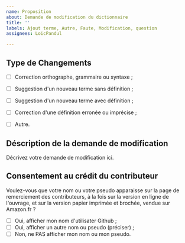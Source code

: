```yaml
---
name: Proposition
about: Demande de modification du dictionnaire
title: ''
labels: Ajout terme, Autre, Faute, Modification, question
assignees: LoicPandul

---
```


## Type de Changements

- [ ] Correction orthographe, grammaire ou syntaxe ;
- [ ] Suggestion d'un nouveau terme sans définition ;
- [ ] Suggestion d'un nouveau terme avec définition ;
- [ ] Correction d'une définition erronée ou imprécise ;
- [ ] Autre.


## Déscription de la demande de modification

Décrivez votre demande de modification ici.


## Consentement au crédit du contributeur

Voulez-vous que votre nom ou votre pseudo apparaisse sur la page de remerciement des contributeurs, à la fois sur la version en ligne de l'ouvrage, et sur la version papier imprimée et brochée, vendue sur Amazon.fr ?
- [ ] Oui, afficher mon nom d'utilisater Github ;
- [ ] Oui, afficher un autre nom ou pseudo (préciser) ;
- [ ] Non, ne PAS afficher mon nom ou mon pseudo.
